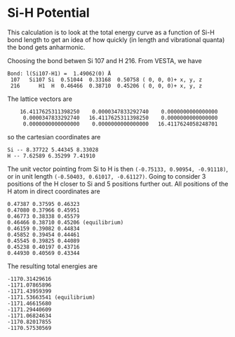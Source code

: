 # Si-H Potential

This calculation is to look at the total energy curve as a function of Si-H bond length to get an idea of how quickly (in length and vibrational quanta) the bond gets anharmonic. 

Choosing the bond betwen Si 107 and H 216. From VESTA, we have
```
Bond: l(Si107-H1) =  1.49062(0) Å
 107   Si107 Si  0.51044  0.33168  0.50758 ( 0, 0, 0)+ x, y, z
 216      H1  H  0.46466  0.38710  0.45206 ( 0, 0, 0)+ x, y, z
```

The lattice vectors are
```
    16.4117625311398250    0.0000347833292740    0.0000000000000000
     0.0000347833292740   16.4117625311398250    0.0000000000000000
     0.0000000000000000    0.0000000000000000   16.4117624058248701
```
so the cartesian coordinates are 
```
Si -- 8.37722 5.44345 8.33028
H -- 7.62589 6.35299 7.41910
```

The unit vector pointing from Si to H is then `(-0.75133, 0.90954, -0.91118)`, or in unit length `(-0.50403, 0.61017, -0.61127)`. Going to consider 3 positions of the H closer to Si and 5 positions further out. All positions of the H atom in direct coordinates are
```
0.47387 0.37595 0.46323
0.47080 0.37966 0.45951
0.46773 0.38338 0.45579
0.46466 0.38710 0.45206 (equilibrium)
0.46159 0.39082 0.44834
0.45852 0.39454 0.44461
0.45545 0.39825 0.44089
0.45238 0.40197 0.43716
0.44930 0.40569 0.43344
```

The resulting total energies are 
```
-1170.31429616
-1171.07865896
-1171.43959399
-1171.53663541 (equilibrium)
-1171.46615680
-1171.29440609
-1171.06824634
-1170.82017855
-1170.57530569

```
